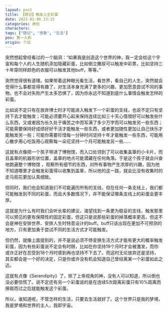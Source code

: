 ```yaml
---
layout: post
title: 【随记】触发人生彩蛋
date: 2021-01-06 23:15
categories: 原创
characters: 
tags: ["随记", "想象", "生活"]
pov: 第一人称
origin: 个站
---
```


突然想起曾经看过的一个脑洞：“如果我是创造这个世界的神，我一定会给这个宇宙和每个人的人生随机添加隐藏彩蛋，比如倒立撒尿可以触发中彩票，比如坚持三十年穿同样颜色的衣服可以触发其他buff，等等。”

突然觉得很有道理。如果带着这种眼光看生活，看世界，看自己的人生，突然就会觉得什么事都变得有趣了，对生活本身充满了更多的兴趣，更加愿意尝试不同的事物，也不会对失败产生太多恐惧了，因为你永远不知道到底什么事情会触发怎样的彩蛋。

比如说不定只有在放弃博士时才可能进入触发下一个彩蛋的支线，也说不定只有坚持下去才能触发；可能必须要开心起来保持连续比如三十天心情很好可以触发些什么东西，又或者因为长久处于痛苦之中而写满了多少万字而可以触发另一些东西；可能需要保持好成绩好好干活才能触发一些东西，或者更加随性更加让自己快乐才能触发另一些；可能你需要珍惜每一分钟时间坚持十年才能触发一些东西，可能用心散步用心吃饭用心观察每一朵花坚持一个月可能触发另一些……

这就有点像把一个孩子带进了博物馆，而入口处领到了可以收集盖章的小卡片，而且盖章的机器形状位置，盖章的地点可能潜藏在任何角落。于是这个孩子就会兴奋地跑遍整个博物馆 ，观察所有细节的东西，对所有事物产生浓厚的兴趣，因为他不知道哪里才会触发彩蛋得以收集到盖章，所以他的这一路，就会比没有收集时的走马观花更加认真细致。

但同时，我们也会知道我们不可能遍历所有的支线，但在任何一条支线上，我们都可能触发到不同的彩蛋，而且大多数情况下，并不能保证哪条支线上的彩蛋会更丰厚。

这就是为什么有时我们会听长辈的建议，渴望找到一条更为稳妥的支线，触发那里可以预见的更有保障性的固定彩蛋，但这只是说那些彩蛋的掉落概率更高，但这不会是神在安排世界、安排人生时特意设计的buff。buff只该出现在更加不可预测的地方，只有更加勇于尝试不同的生活方式才可能触发。

但仍然，就像上面提到的，并不是说必须不停变换生活方式才能有更大的概率触发彩蛋，因为有些彩蛋说不定会有时限，比如在你坚持19个月时才会被激发，而你或许正好在忍受到18个月时感到再也坚持不下去了。而这时无论放弃还是坚持，其实都会是一个好的决定，只是你或许没有机会知道自己曾经离某一个彩蛋如此之近。

这就有点像《Serendipity》了，除了上帝视角的神，没有人可以知道，所以倒也没必要惊慌了。说不定还有另一个彩蛋说的是在连续5次距离彩蛋只有10%距离而擦肩而过之后就能触发这个彩蛋。

所以，谁知道呢，不管怎样的生活，只要去生活就好了。这个世界只是我的梦境，我是梦境和世界的主人，我即宇宙。